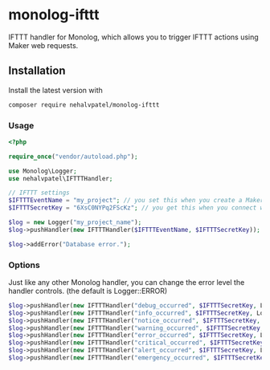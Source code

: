 # monolog-ifttt
IFTTT handler for Monolog, which allows you to trigger IFTTT actions using Maker web requests.

## Installation

Install the latest version with

```bash
composer require nehalvpatel/monolog-ifttt
```

### Usage

```php
<?php

require_once("vendor/autoload.php");

use Monolog\Logger;
use nehalvpatel\IFTTTHandler;

// IFTTT settings
$IFTTTEventName = "my_project"; // you set this when you create a Maker recipe
$IFTTTSecretKey = "6XsC0NYPq2FScKz"; // you get this when you connect with the Maker channel

$log = new Logger("my_project_name");
$log->pushHandler(new IFTTTHandler($IFTTTEventName, $IFTTTSecretKey));

$log->addError("Database error.");
```

### Options

Just like any other Monolog handler, you can change the error level the handler controls. (the default is Logger::ERROR)

```php
$log->pushHandler(new IFTTTHandler("debug_occurred", $IFTTTSecretKey, Logger::DEBUG)); // debug
$log->pushHandler(new IFTTTHandler("info_occurred", $IFTTTSecretKey, Logger::INFO)); // info
$log->pushHandler(new IFTTTHandler("notice_occurred", $IFTTTSecretKey, Logger::NOTICE)); // notice
$log->pushHandler(new IFTTTHandler("warning_occurred", $IFTTTSecretKey, Logger::WARNING)); // warning
$log->pushHandler(new IFTTTHandler("error_occurred", $IFTTTSecretKey, Logger::ERROR)); // error
$log->pushHandler(new IFTTTHandler("critical_occurred", $IFTTTSecretKey, Logger::CRITICAL)); // critical
$log->pushHandler(new IFTTTHandler("alert_occurred", $IFTTTSecretKey, Logger::ALERT)); // alert
$log->pushHandler(new IFTTTHandler("emergency_occurred", $IFTTTSecretKey, Logger::EMERGENCY)); // emergency
```
